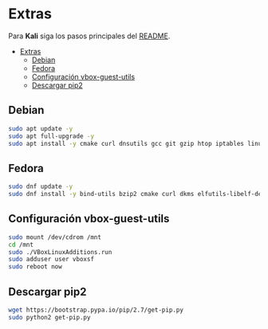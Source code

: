 # Extras

Para **Kali** siga los pasos principales del [README](README.md).

- [Extras](#extras)
  - [Debian](#debian)
  - [Fedora](#fedora)
  - [Configuración vbox-guest-utils](#configuración-vbox-guest-utils)
  - [Descargar pip2](#descargar-pip2)

## Debian

```bash
sudo apt update -y
sudo apt full-upgrade -y
sudo apt install -y cmake curl dnsutils gcc git gzip htop iptables linux-headers-$(uname -r) make moreutils ncat nano net-tools netcat-traditional openssh-server p7zip p7zip-full plocate ranger tar tree ufw unzip vim wget xclip zip
```

## Fedora

```bash
sudo dnf update -y
sudo dnf install -y bind-utils bzip2 cmake curl dkms elfutils-libelf-devel epel-release gcc git gzip htop iptables kernel kernel-devel kernel-headers make moreutils nano net-tools openssh-server p7zip p7zip-plugins perl plocate ranger tar tree ufw unzip vim wget xclip zip
```

## Configuración vbox-guest-utils

```bash
sudo mount /dev/cdrom /mnt
cd /mnt
sudo ./VBoxLinuxAdditions.run
sudo adduser user vboxsf
sudo reboot now
```

## Descargar pip2

```bash
wget https://bootstrap.pypa.io/pip/2.7/get-pip.py
sudo python2 get-pip.py
```
